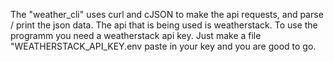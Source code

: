 The "weather_cli" uses curl and cJSON to make the api requests, and parse / print the json data. 
The api that is being used is weatherstack. To use the programm you need a weatherstack api key.
Just make a file "WEATHERSTACK_API_KEY.env paste in your key and you are good to go.

